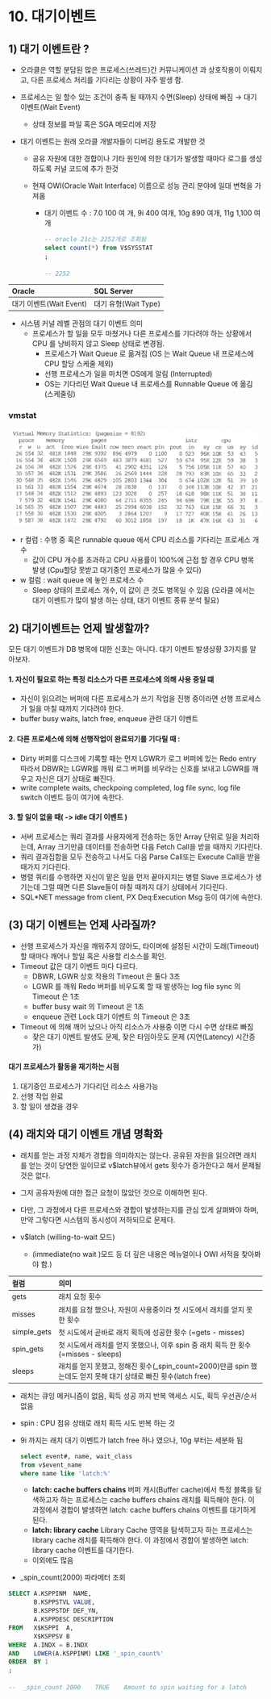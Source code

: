 # 10. 대기이벤트



## 1) 대기 이벤트란 ?



- 오라클은 역할 분담된 많은 프로세스(쓰레드)간 커뮤니케이션 과 상호작용이 이뤄지고, 다른 프로세스 처리를 기다리는 상황이 자주 발생 함.

- 프로세스는 일 할수 있는 조건이 충족 될 때까지 수면(Sleep) 상태에 빠짐 → 대기 이벤트(Wait Event)

  - 상태 정보를 파일 혹은 SGA 메모리에 저장

- 대기 이벤트는 원래 오라클 개발자들이 디버깅 용도로 개발한 것

  - 공유 자원에 대한 경합이나 기타 원인에 의한 대기가 발생할 때마다 로그를 생성 하도록 커널 코드에 추가 한것

  - 현재 OWI(Oracle Wait Interface) 이름으로 성능 관리 분야에 일대 변혁을 가져옴

    - 대기 이벤트 수 : 7.0 100 여 개, 9i 400 여개, 10g 890 여개, 11g 1,100 여개
      ~~~sql
      -- oracle 21c는 2252개로 조회됨
      select count(*) from V$SYSSTAT
      ;
      
      -- 2252
      ~~~

| Oracle                  | SQL Server           |
| :---------------------- | :------------------- |
| 대기 이벤트(Wait Event) | 대기 유형(Wait Type) |

- 시스템 커널 레벨 관점의 대기 이벤트 의미
  - 프로세스가 할 일을 모두 마쳤거나 다른 프로세스를 기다려야 하는 상황에서 CPU 를 낭비하지 않고 Sleep 상태로 변경됨.
    - 프로세스가 Wait Queue 로 옮겨짐 (OS 는 Wait Queue 내 프로세스에 CPU 할당 스케줄 제외)
    - 선행 프로세스가 일을 마치면 OS에게 알림 (Interrupted)
    - OS는 기다리던 Wait Queue 내 프로세스를 Runnable Queue 에 옮김 (스케줄링)



### vmstat

![스크린샷 2024-02-19 오후 3.03.15](../../img/020.png)

- r 컬럼 : 수행 중 혹은 runnable queue 에서 CPU 리소스를 기다리는 프로세스 개수
  - 값이 CPU 개수를 초과하고 CPU 사용률이 100%에 근접 할 경우 CPU 병목 발생 (Cpu할당 못받고 대기중인 프로세스가 많을 수 있다)
- w 컬럼 : wait queue 에 놓인 프로세스 수
  - Sleep 상태의 프로세스 개수, 이 값이 큰 것도 병목일 수 있음 (오라클 에서는 대기 이벤트가 많이 발생 하는 상태, 대기 이벤트 종류 분석 필요)







## 2) 대기이벤트는 언제 발생할까?

모든 대기 이벤트가 DB 병목에 대한 신호는 아니다. 대기 이벤트 발생상황 3가지를 알아보자.



#### 1. 자신이 필요로 하는 특정 리소스가 다른 프로세스에 의해 사용 중일 떄

- 자신이 읽으려는 버퍼에 다른 프로세스가 쓰기 작업을 진행 중이라면 선행 프로세스가 일을 마칠 때까지 기다려야 한다.
- buffer busy waits, latch free, enqueue 관련 대기 이벤트



#### 2. 다른 프로세스에 의해 선행작업이 완료되기를 기다릴 때 :

- Dirty 버퍼를 디스크에 기록할 때는 먼저 LGWR가 로그 버퍼에 있는 Redo entry 따라서 DBWR는 LGWR를 깨워 로그 버퍼를 비우라는 신호를 보내고 LGWR를 깨우고 자신은 대기 상태로 빠진다.
- write complete waits, checkpoing completed, log file sync, log file switch 이벤트 등이 여기에 속한다.



#### 3. 할 일이 없을 때( -> idle 대기 이벤트 )

- 서버 프로세스는 쿼리 결과를 사용자에게 전송하는 동안 Array 단위로 일을 처리하는데, Array 크기만큼 데이터를 전송하면 다음 Fetch Call을 받을 때까지 기다린다.
- 쿼리 결과집합을 모두 전송하고 나서도 다음 Parse Call또는 Execute Call을 받을 때가지 기다린다.
- 병렬 쿼리를 수행하면 자신이 맡은 일을 먼저 끝마지치는 병렬 Slave 프로세스가 생기는데 그럴 때면 다른 Slave들이 마칠 때까지 대기 상태에서 기다린다.
- SQL*NET message from client, PX Deq:Execution Msg 등이 여기에 속한다.





## (3) 대기 이벤트는 언제 사라질까?



- 선행 프로세스가 자신을 깨워주지 않아도, 타이머에 설정된 시간이 도래(Timeout) 할 때마다 깨어나 할일 혹은 사용할 리소스를 확인.
- Timeout 값은 대기 이벤트 마다 다르다.
  - DBWR, LGWR 상호 작용의 Timeout 은 둘다 3초
  - LGWR 를 깨워 Redo 버퍼를 비우도록 할 때 발생하는 log file sync 의 Timeout 은 1초
  - buffer busy wait 의 Timeout 은 1초
  - enqueue 관련 Lock 대기 이벤트 의 Timeout 은 3초
- Timeout 에 의해 깨어 났으나 아직 리소스가 사용중 이면 다시 수면 상태로 빠짐
  - 잦은 대기 이벤트 발생도 문제, 잦은 타임아웃도 문제 (지연(Latency) 시간증가)



#### 대기 프로세스가 활동을 재기하는 시점

1. 대기중인 프로세스가 기다리던 리소스 사용가능
2. 선행 작업 완료
3. 할 일이 생겼을 경우





## (4) 래치와 대기 이벤트 개념 명확화



- 래치를 얻는 과정 자체가 경합을 의미하지는 않는다. 공유된 자원을 읽으려면 래치를 얻는 것이 당연한 일이므로 v$latch뷰에서 gets 횟수가 증가한다고 해서 문제될 것은 없다.
- 그저 공유자원에 대한 접근 요청이 많았던 것으로 이해하면 된다.
- 다만, 그 과정에서 다른 프로세스와 경합이 발생하는지를 관심 있게 살펴봐야 하며, 만약 그렇다면 시스템의 동시성이 저하되므로 문제다.



- v$latch (willing-to-wait 모드)
  - (immediate(no wait )모드 등 더 깊은 내용은 메뉴얼이나 OWI 서적을 찾아봐야 함.)

| 컬럼        | 의미                                                         |
| :---------- | :----------------------------------------------------------- |
| gets        | 래치 요청 횟수                                               |
| misses      | 래치를 요청 했으나, 자원이 사용중이라 첫 시도에서 래치를 얻지 못한 횟수 |
| simple_gets | 첫 시도에서 곧바로 래치 획득에 성공한 횟수 (=gets - misses)  |
| spin_gets   | 첫 시도에서 래치를 얻지 못했으나, 이후 spin 중 래치 획득 한 횟수 (=misses - sleeps) |
| sleeps      | 래치를 얻지 못했고, 정해진 횟수(_spin_count=2000)만큼 spin 했는데도 얻지 못해 대기 상태로 빠진 횟수(latch free) |

- 래치는 큐잉 메커니즘이 없음, 획득 성공 까지 반복 액세스 시도, 획득 우선권/순서 없음

- spin : CPU 점유 상태로 래치 획득 시도 반복 하는 것

- 9i 까지는 래치 대기 이벤트가 latch free 하나 였으나, 10g 부터는 세분화 됨

  ~~~sql
  select event#, name, wait_class
  from v$event_name
  where name like 'latch:%'
  ~~~

  - **latch: cache buffers chains**
    버퍼 캐시(Buffer cache)에서 특정 블록을 탐색하고자 하는 프로세스는 cache buffers chains 래치를 획득해야 한다. 이 과정에서 경합이 발생하면 latch: cache buffers chains 이벤트를 대기하게 된다.
  - **latch: library cache**
    Library Cache 영역을 탐색하고자 하는 프로세스는 library cache 래치를 획득해야 한다. 이 과정에서 경합이 발생하면 latch: library cache 이벤트를 대기한다.
  - 이외에도 많음

  

- _spin_count(2000) 파라메터 조회

~~~sql
SELECT A.KSPPINM  NAME,
       B.KSPPSTVL VALUE,
       B.KSPPSTDF DEF_YN,
       A.KSPPDESC DESCRIPTION
FROM   X$KSPPI  A,
       X$KSPPSV B
WHERE  A.INDX = B.INDX
AND    LOWER(A.KSPPINM) LIKE '_spin_count%'
ORDER  BY 1
;

--  _spin_count	2000	TRUE	Amount to spin waiting for a latch
~~~



























































